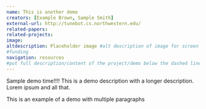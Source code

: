 ```yaml
---
name: This is another demo
creators: [Example Brown, Sample Smith]
external-url: http://tunebot.cs.northwestern.edu/
related-papers:
related-projects:
image:
altdescription: Placeholder image #alt description of image for screen readers
#funding
navigation: resources
#put full description/content of the project/demo below the dashed line. full markdown is supported.
---
```


Sample demo time!!!! This is a demo description with a longer description. Lorem ipsum and all that.


This is an example of a demo with multiple paragraphs